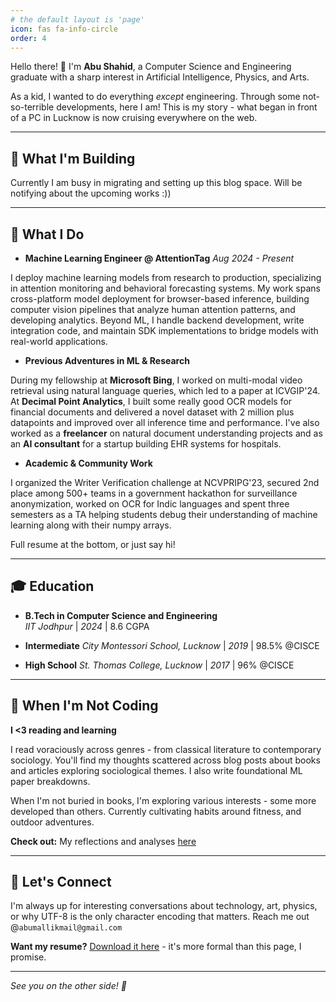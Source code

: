 ```yaml
---
# the default layout is 'page'
icon: fas fa-info-circle
order: 4
---
```


Hello there! 👋 I'm **Abu Shahid**, a Computer Science and Engineering graduate with a sharp interest in Artificial Intelligence, Physics, and Arts.

As a kid, I wanted to do everything *except* engineering. Through some not-so-terrible developments, here I am! This is my story - what began in front of a PC in Lucknow is now cruising everywhere on the web.

---

## 🚀 What I'm Building

Currently I am busy in migrating and setting up this blog space. Will be notifying about the upcoming works :))

---

## 💼 What I Do

* **Machine Learning Engineer @ AttentionTag** *Aug 2024 - Present*

I deploy machine learning models from research to production, specializing in attention monitoring and behavioral forecasting systems. My work spans cross-platform model deployment for browser-based inference, building computer vision pipelines that analyze human attention patterns, and developing analytics. Beyond ML, I handle backend development, write integration code, and maintain SDK implementations to bridge models with real-world applications.

* **Previous Adventures in ML & Research**

During my fellowship at **Microsoft Bing**, I worked on multi-modal video retrieval using natural language queries, which led to a paper at ICVGIP'24. At **Decimal Point Analytics**, I built some really good OCR models for financial documents and delivered a novel dataset with 2 million plus datapoints and improved over all inference time and performance. 
I've also worked as a **freelancer** on natural document understanding projects and as an **AI consultant** for a startup building EHR systems for hospitals.

* **Academic & Community Work**

I organized the Writer Verification challenge at NCVPRIPG'23, secured 2nd place among 500+ teams in a government hackathon for surveillance anonymization, worked on OCR for Indic languages and spent three semesters as a TA helping students debug their understanding of machine learning along with their numpy arrays.

Full resume at the bottom, or just say hi!

---

## 🎓 Education

* **B.Tech in Computer Science and Engineering**  
*IIT Jodhpur* | *2024* | 8.6 CGPA

* **Intermediate**
*City Montessori School, Lucknow* | *2019* | 98.5% @CISCE

* **High School**
*St. Thomas College, Lucknow* | *2017* | 96% @CISCE 


---

## 🎨 When I'm Not Coding

**I <3 reading and learning**

I read voraciously across genres - from classical literature to contemporary sociology. You'll find my thoughts scattered across blog posts about books and articles exploring sociological themes. I also write foundational ML paper breakdowns.

When I'm not buried in books, I'm exploring various interests - some more developed than others. Currently cultivating habits around fitness, and outdoor adventures.

**Check out:** My reflections and analyses [here](../categories/)

---

## 🤝 Let's Connect

I'm always up for interesting conversations about technology, art, physics, or why UTF-8 is the only character encoding that matters.
Reach me out @`abumallikmail@gmail.com`

**Want my resume?** [Download it here](/assets/pdfs/mpcv_06_25.pdf) - it's more formal than this page, I promise.

---

*See you on the other side! 🚀*

